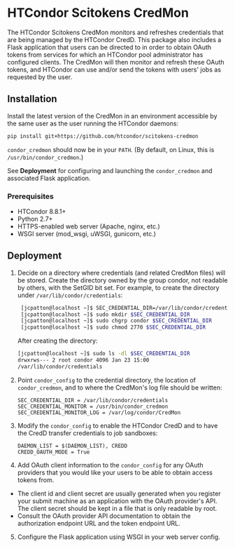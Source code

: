 # HTCondor Scitokens CredMon

The HTCondor Scitokens CredMon monitors and refreshes credentials
that are being managed by the HTCondor CredD. This package also
includes a Flask application that users can be directed to in order to
obtain OAuth tokens from services for which an HTCondor pool
administrator has configured clients. The CredMon will then monitor
and refresh these OAuth tokens, and HTCondor can use and/or send the
tokens with users' jobs as requested by the user.

## Installation

Install the latest version of the CredMon in an environment accessible
by the same user as the user running the HTCondor daemons:
```sh
pip install git+https://github.com/htcondor/scitokens-credmon
```

`condor_credmon` should now be in your `PATH`. (By default, on Linux,
this is `/usr/bin/condor_credmon`.)

See **Deployment** for configuring and launching the `condor_credmon`
and associated Flask application.

### Prerequisites

* HTCondor 8.8.1+
* Python 2.7+
* HTTPS-enabled web server (Apache, nginx, etc.)
* WSGI server (mod_wsgi, uWSGI, gunicorn, etc.)

## Deployment

1. Decide on a directory where credentials (and related CredMon files)
will be stored. Create the directory owned by the group condor, not
readable by others, with the SetGID bit set. For example, to create
the directory under `/var/lib/condor/credentials`:
    ```sh
     [jcpatton@localhost ~]$ SEC_CREDENTIAL_DIR=/var/lib/condor/credentials
     [jcpatton@localhost ~]$ sudo mkdir $SEC_CREDENTIAL_DIR
     [jcpatton@localhost ~]$ sudo chgrp condor $SEC_CREDENTIAL_DIR
     [jcpatton@localhost ~]$ sudo chmod 2770 $SEC_CREDENTIAL_DIR
    ```
    After creating the directory:
    ```sh
    [jcpatton@localhost ~]$ sudo ls -dl $SEC_CREDENTIAL_DIR
    drwxrws--- 2 root condor 4096 Jan 23 15:00
    /var/lib/condor/credentials
    ```
2. Point `condor_config` to the credential directory, the location of
`condor_credmon`, and to where the CredMon's log file should be written:
	```
	SEC_CREDENTIAL_DIR = /var/lib/condor/credentials
    SEC_CREDENTIAL_MONITOR = /usr/bin/condor_credmon
    SEC_CREDENTIAL_MONITOR_LOG = /var/log/condor/CredMon
    ```
3. Modify the `condor_config` to enable the HTCondor CredD and to have
the CredD transfer credentials to job sandboxes:
    ```
    DAEMON_LIST = $(DAEMON_LIST), CREDD
    CREDD_OAUTH_MODE = True
    ```
4. Add OAuth client information to the `condor_config` for any OAuth
providers that you would like your users to be able to obtain
access tokens from.
  * The client id and client secret are usually generated when you
  register your submit machine as an application with the
  OAuth provider's API. The client secret should be kept in a file
  that is only readable by root.
  * Consult the OAuth provider API documentation to obtain the
  authorization endpoint URL and the token endpoint URL.
5. Configure the Flask application using WSGI in your web server
config.

